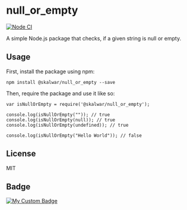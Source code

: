 # null_or_empty

[![Node CI](https://github.com/kalwar/null_or_empty/actions/workflows/whatever.yml/badge.svg)](https://github.com/kalwar/null_or_empty/actions/workflows/whatever.yml)

A simple Node.js package that checks, if a given string is null or empty.

## Usage

First, install the package using npm:

    npm install @skalwar/null_or_empty --save

Then, require the package and use it like so:

    var isNullOrEmpty = require('@skalwar/null_or_empty');

    console.log(isNullOrEmpty("")); // true
    console.log(isNullOrEmpty(null)); // true
    console.log(isNullOrEmpty(undefined)); // true

    console.log(isNullOrEmpty("Hello World")); // false

## License

MIT

## Badge

[![My Custom Badge](https://img.shields.io/badge/Jenkins-49728B?style=for-the-badge&logo=jenkins&logoColor=white)](https://github.com/tutulhaque/null_or_empty)
